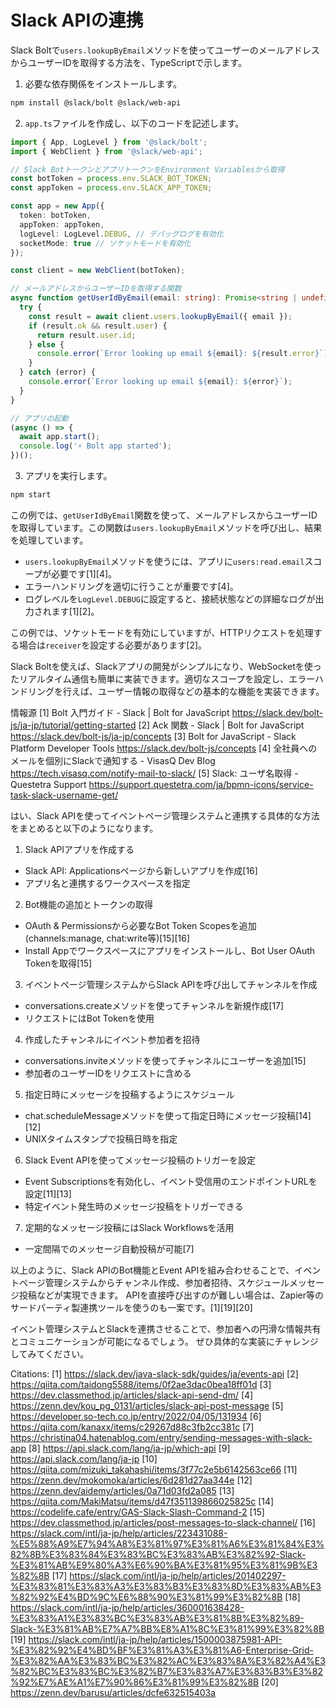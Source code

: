 # Slack APIの連携

Slack Boltで`users.lookupByEmail`メソッドを使ってユーザーのメールアドレスからユーザーIDを取得する方法を、TypeScriptで示します。

1. 必要な依存関係をインストールします。

```bash
npm install @slack/bolt @slack/web-api
```

2. `app.ts`ファイルを作成し、以下のコードを記述します。

```typescript
import { App, LogLevel } from '@slack/bolt';
import { WebClient } from '@slack/web-api';

// Slack BotトークンとアプリトークンをEnvironment Variablesから取得
const botToken = process.env.SLACK_BOT_TOKEN;
const appToken = process.env.SLACK_APP_TOKEN;

const app = new App({
  token: botToken,
  appToken: appToken,
  logLevel: LogLevel.DEBUG, // デバッグログを有効化
  socketMode: true // ソケットモードを有効化
});

const client = new WebClient(botToken);

// メールアドレスからユーザーIDを取得する関数
async function getUserIdByEmail(email: string): Promise<string | undefined> {
  try {
    const result = await client.users.lookupByEmail({ email });
    if (result.ok && result.user) {
      return result.user.id;
    } else {
      console.error(`Error looking up email ${email}: ${result.error}`);
    }
  } catch (error) {
    console.error(`Error looking up email ${email}: ${error}`);
  }
}

// アプリの起動
(async () => {
  await app.start();
  console.log('⚡️ Bolt app started');
})();
```

3. アプリを実行します。

```bash
npm start
```

この例では、`getUserIdByEmail`関数を使って、メールアドレスからユーザーIDを取得しています。この関数は`users.lookupByEmail`メソッドを呼び出し、結果を処理しています。

- `users.lookupByEmail`メソッドを使うには、アプリに`users:read.email`スコープが必要です[1][4]。
- エラーハンドリングを適切に行うことが重要です[4]。
- ログレベルを`LogLevel.DEBUG`に設定すると、接続状態などの詳細なログが出力されます[1][2]。

この例では、ソケットモードを有効にしていますが、HTTPリクエストを処理する場合は`receiver`を設定する必要があります[2]。

Slack Boltを使えば、Slackアプリの開発がシンプルになり、WebSocketを使ったリアルタイム通信も簡単に実装できます。適切なスコープを設定し、エラーハンドリングを行えば、ユーザー情報の取得などの基本的な機能を実装できます。

情報源
[1] Bolt 入門ガイド - Slack | Bolt for JavaScript https://slack.dev/bolt-js/ja-jp/tutorial/getting-started
[2] Ack 関数 - Slack | Bolt for JavaScript https://slack.dev/bolt-js/ja-jp/concepts
[3] Bolt for JavaScript - Slack Platform Developer Tools https://slack.dev/bolt-js/concepts
[4] 全社員へのメールを個別にSlackで通知する - VisasQ Dev Blog https://tech.visasq.com/notify-mail-to-slack/
[5] Slack: ユーザ名取得 - Questetra Support https://support.questetra.com/ja/bpmn-icons/service-task-slack-username-get/


はい、Slack APIを使ってイベントページ管理システムと連携する具体的な方法をまとめると以下のようになります。

1. Slack APIアプリを作成する
- Slack API: Applicationsページから新しいアプリを作成[16]
- アプリ名と連携するワークスペースを指定

2. Bot機能の追加とトークンの取得
- OAuth & Permissionsから必要なBot Token Scopesを追加 (channels:manage, chat:write等)[15][16]
- Install Appでワークスペースにアプリをインストールし、Bot User OAuth Tokenを取得[15]

3. イベントページ管理システムからSlack APIを呼び出してチャンネルを作成
- conversations.createメソッドを使ってチャンネルを新規作成[17]
- リクエストにはBot Tokenを使用

4. 作成したチャンネルにイベント参加者を招待
- conversations.inviteメソッドを使ってチャンネルにユーザーを追加[15]
- 参加者のユーザーIDをリクエストに含める

5. 指定日時にメッセージを投稿するようにスケジュール
- chat.scheduleMessageメソッドを使って指定日時にメッセージ投稿[14][12]
- UNIXタイムスタンプで投稿日時を指定

6. Slack Event APIを使ってメッセージ投稿のトリガーを設定
- Event Subscriptionsを有効化し、イベント受信用のエンドポイントURLを設定[11][13]
- 特定イベント発生時のメッセージ投稿をトリガーできる

7. 定期的なメッセージ投稿にはSlack Workflowsを活用
- 一定間隔でのメッセージ自動投稿が可能[7]

以上のように、Slack APIのBot機能とEvent APIを組み合わせることで、イベントページ管理システムからチャンネル作成、参加者招待、スケジュールメッセージ投稿などが実現できます。
APIを直接呼び出すのが難しい場合は、Zapier等のサードパーティ製連携ツールを使うのも一案です。[1][19][20]

イベント管理システムとSlackを連携させることで、参加者への円滑な情報共有とコミュニケーションが可能になるでしょう。
ぜひ具体的な実装にチャレンジしてみてください。

Citations:
[1] https://slack.dev/java-slack-sdk/guides/ja/events-api
[2] https://qiita.com/taidong5588/items/0f2ae3dac0bea18ff01d
[3] https://dev.classmethod.jp/articles/slack-api-send-dm/
[4] https://zenn.dev/kou_pg_0131/articles/slack-api-post-message
[5] https://developer.so-tech.co.jp/entry/2022/04/05/131934
[6] https://qiita.com/kanaxx/items/c29267d88c3fb2cc381c
[7] https://christina04.hatenablog.com/entry/sending-messages-with-slack-app
[8] https://api.slack.com/lang/ja-jp/which-api
[9] https://api.slack.com/lang/ja-jp
[10] https://qiita.com/mizuki_takahashi/items/3f77c2e5b6142563ce66
[11] https://zenn.dev/mokomoka/articles/6d281d27aa344e
[12] https://zenn.dev/aidemy/articles/0a71d03fd2a085
[13] https://qiita.com/MakiMatsu/items/d47f351139866025825c
[14] https://codelife.cafe/entry/GAS-Slack-Slash-Command-2
[15] https://dev.classmethod.jp/articles/post-messages-to-slack-channel/
[16] https://slack.com/intl/ja-jp/help/articles/223431088-%E5%88%A9%E7%94%A8%E3%81%97%E3%81%A6%E3%81%84%E3%82%8B%E3%83%84%E3%83%BC%E3%83%AB%E3%82%92-Slack-%E3%81%AB%E9%80%A3%E6%90%BA%E3%81%95%E3%81%9B%E3%82%8B
[17] https://slack.com/intl/ja-jp/help/articles/201402297-%E3%83%81%E3%83%A3%E3%83%B3%E3%83%8D%E3%83%AB%E3%82%92%E4%BD%9C%E6%88%90%E3%81%99%E3%82%8B
[18] https://slack.com/intl/ja-jp/help/articles/360001638428-%E3%83%A1%E3%83%BC%E3%83%AB%E3%81%8B%E3%82%89-Slack-%E3%81%AB%E7%A7%BB%E8%A1%8C%E3%81%99%E3%82%8B
[19] https://slack.com/intl/ja-jp/help/articles/1500003875981-API-%E3%82%92%E4%BD%BF%E3%81%A3%E3%81%A6-Enterprise-Grid-%E3%82%AA%E3%83%BC%E3%82%AC%E3%83%8A%E3%82%A4%E3%82%BC%E3%83%BC%E3%82%B7%E3%83%A7%E3%83%B3%E3%82%92%E7%AE%A1%E7%90%86%E3%81%99%E3%82%8B
[20] https://zenn.dev/barusu/articles/dcfe632515403a
